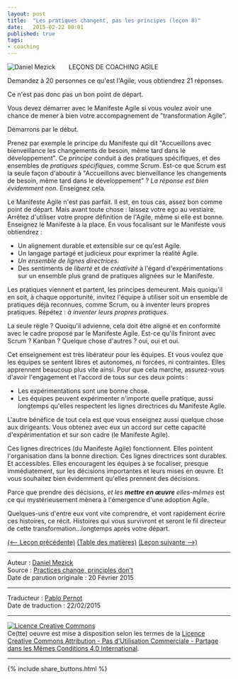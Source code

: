 ```yaml
---
layout: post
title:  "Les pratiques changent, pas les principes (leçon 8)"
date:   2015-02-22 00:01
published: true
tags:
- coaching
---
```


<div align="left" style="float:left; padding-right:30px" >
  <img title="Daniel Mezick" src="{{ site.url }}assets/daniel_mezick/daniel-mezick-002.png" />
</div>
LEÇONS DE COACHING AGILE

Demandez à 20 personnes ce qu'est l'Agile, vous obtiendrez 21 réponses.

Ce n'est pas donc pas un bon point de départ.

Vous devez démarrer avec le Manifeste Agile si vous voulez avoir une chance de mener à bien votre accompagnement de "transformation Agile".

Démarrons par le début.

Prenez par exemple le principe du Manifeste qui dit "Accueillons avec bienveillance les changements de besoin, même tard dans le développement". Ce _principe_ conduit à des pratiques spécifiques, et des ensembles de _pratiques spécifiques_, comme Scrum. Est-ce que Scrum est la seule façon d'aboutir à "Accueillons avec bienveillance les changements de besoin, même tard dans le développement" ? _La réponse est bien évidemment non_. Enseignez cela.

Le Manifeste Agile n'est pas parfait. Il est, en tous cas, assez bon comme point de départ. Mais avant toute chose : laissez votre ego au vestiaire. Arrêtez d'utiliser votre propre définition de l'Agile, même si elle est bonne. Enseignez le Manifeste à la place.
En vous focalisant sur le Manifeste vous obtiendrez :

* Un alignement durable et extensible sur ce qu'est Agile.
* Un langage partagé et judicieux pour exprimer la réalité Agile.
* _Un ensemble de lignes directrices._
* Des sentiments de _liberté_ et de _créativité_ à l'égard d'expérimentations sur un ensemble plus grand de pratiques alignées sur le Manifeste.

Les pratiques viennent et partent, les principes demeurent. Mais quoiqu'il en soit, à chaque opportunité, invitez l'équipe à utiliser soit un ensemble de pratiques déjà reconnues, comme Scrum, ou à inventer leurs propres pratiques. Répétez : _à inventer leurs propres pratiques_.

La seule règle ? Quoiqu'il advienne, cela doit être aligné et en conformité avec le cadre proposé par le Manifeste Agile. Est-ce qu'ils finiront avec Scrum ? Kanban ? Quelque chose d'autres ? oui, oui et oui.

Cet enseignement est très libérateur pour les équipes. Et vous voulez que les équipes se sentent libres et autonomes, ni forcées, ni contraintes. Elles apprennent beaucoup plus vite ainsi. Pour que cela marche, assurez-vous d'avoir l'engagement et l'accord de tous sur ces deux points :

* Les expérimentations sont une bonne chose.
* Les équipes peuvent expérimenter n'importe quelle pratique, aussi longtemps qu'elles respectent les lignes directrices du Manifeste Agile.

L'autre bénéfice de tout cela est que vous enseignez aussi quelque chose aux dirigeants. Vous obtenez avec eux un accord sur cette capacité d'expérimentation et sur son cadre (le Manifeste Agile).

Ces lignes directrices (du Manifeste Agile) fonctionnent. Elles pointent l'organisation dans la bonne direction. Ces lignes directrices sont durables. Et accessibles. Elles encouragent les équipes à se focaliser, presque immédiatement, sur les décisions importantes et leurs mises en œuvre. Et vous souhaitez bien évidemment qu'elles prennent des décisions.

Parce que prendre des décisions, _et les **mettre en œuvre** elles-mêmes_ est ce qui mystérieusement mènera à l'émergence d'une adoption Agile.

Quelques-uns d'entre eux vont vite comprendre, et vont rapidement écrire ces histoires, ce récit. Histoires qui vous survivront et seront le fil directeur de cette transformation...longtemps après votre départ.

[(<-- Leçon précédente)](http://www.les-traducteurs-agiles.org/2015/02/20/invitez-a-la-facilitation-lecon-7.html) [(Table des matières)](http://www.les-traducteurs-agiles.org/2015/02/15/lecons-de-coaching.html) [(Leçon suivante -->)](http://www.les-traducteurs-agiles.org/2015/02/25/commencez-dans-le-forum-ouvert-lecon-9.html)  

---
Auteur : [Daniel Mezick](https://twitter.com/DanielMezick)  
Source : [Practices change, principles don't](http://newtechusa.net/agile/practices-change/)  
Date de parution originale : 20 Février 2015  

---
Traducteur : [Pablo Pernot](https://twitter.com/pablopernot)  
Date de traduction : 22/02/2015  

---

<a rel="license" href="http://creativecommons.org/licenses/by-nc-sa/4.0/"><img alt="Licence Creative Commons" style="border-width:0" src="http://i.creativecommons.org/l/by-nc-sa/4.0/88x31.png" /></a><br />Ce(tte) oeuvre est mise à disposition selon les termes de la <a rel="license" href="http://creativecommons.org/licenses/by-nc-sa/4.0/">Licence Creative Commons Attribution - Pas d'Utilisation Commerciale - Partage dans les Mêmes Conditions 4.0 International</a>.

---

{% include share_buttons.html %}
